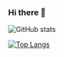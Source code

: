 ### Hi there 👋

![GitHub stats](https://github-readme-stats.vercel.app/api?username=jeremy379&count_private=true&show_icons=true&theme=nightowl)


[![Top Langs](https://github-readme-stats.vercel.app/api/top-langs/?username=jeremy379)](https://github.com/jeremy379/github-readme-stats)

